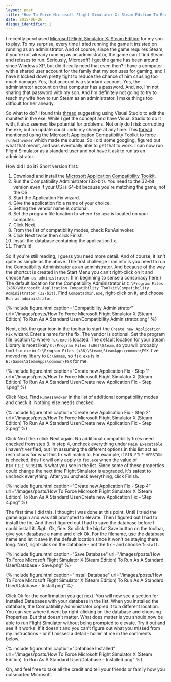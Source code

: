 ```yaml
---
layout: post
title: "How To Force Microsoft Flight Simulator X: Steam Edition To Run As A Standard User"
date: 2015-06-26
disqus_identifier: 1
---
```

I recently purchased [Microsoft Flight Simulator X: Steam Edition](http://store.steampowered.com/app/314160/) for my son to play. To my surprise, every time I tried running the game it insisted on running as an administrator. And of course, since the game requires Steam, if you're not already running as an administrator, the game can't find Steam and refuses to run. Seriously, Microsoft? I get the game has been around since Windows XP, but did it really need that even then? I have a computer with a shared user account for the family that my son uses for gaming, and I have it locked down pretty tight to reduce the chance of him causing too much damage. Yes, that account is a standard account. Yes, the administrator account on that computer has a password. And, no, I'm not sharing that password with my son. And I'm definitely not going to try to teach my wife how to run Steam as an administrator. I make things too difficult for her already.

So what to do? I found this [thread](http://steamcommunity.com/app/314160/discussions/0/626329820755274025/) suggesting using Visual Studio to edit the manifest in the exe. While I get the concept and have Visual Studio to do it with, it also seemed like potential for problems. Not only do I risk corrupting the exe, but an update could undo my change at any time. This [thread](http://steamcommunity.com/app/314160/discussions/0/626329820782333837/) mentioned using the Microsoft Application Compatibility Toolkit to force `runAsInvoker` which made me curious. So I did some googling, figured out what that meant, and was eventually able to get that to work. I can now run Flight Simulator as a standard user and not have it ask to run as an administrator. 

How did I do it? Short version first:

1. Download and install the [Microsoft Application Compatibility Toolkit](http://www.microsoft.com/en-us/download/details.aspx?id=7352).
2. Run the Compatibility Administrator (32-bit). You need to the 32-bit version even if your OS is 64-bit because you're matching the game, not the OS.
3. Start the Application Fix wizard.
4. Give the application fix a name of your choice.
5. Setting the vendor name is optional.
6. Set the program file location to where `fsx.exe` is located on your computer.
7. Click Next.
8. From the list of compatibility modes, check RunAsInvoker.
9. Click Next twice then click Finish.
10. Install the database containing the application fix.
11. That's it!

So if you're still reading, I guess you need more detail. And of course, it isn't quite as simple as the above. The first challenge I ran into is you need to run the Compatibility Administrator as an administrator. And because of the way the shortcut is created in the Start Menu you can't right-click on it and choose `Run as administrator`. (I'm beginning to sense a conspiracy here.) The default location for the Compatibility Administrator is `C:\Program Files (x86)\Microsoft Application Compatibility Toolkit\Compatibility Administrator (32-bit)`. Find `Compatadmin.exe`, right-click on it, and choose `Run as administrator`.

{% include figure.html caption="Compatibility Administrator" url="/images/posts/How To Force Microsoft Flight Simulator X (Steam Edition) To Run As A Standard User/Compatibility Administrator.png" %}

Next, click the gear icon in the toolbar to start the `Create new Application Fix` wizard. Enter a name for the fix. The vendor is optional. Set the program file location to where `fsx.exe` is located. The default location for your Steam Library is most likely `C:\Program Files (x86)\Steam`, so you will probably find `fsx.exe` in  `C:\Program Files (x86)\Steam\SteamApps\common\FSX`. I've moved my libary to `E:\Games`, so `fsx.exe` is in `E:\Games\SteamApps\common\FSX` for me.

{% include figure.html caption="Create new Application Fix - Step 1" url="/images/posts/How To Force Microsoft Flight Simulator X (Steam Edition) To Run As A Standard User/Create new Application Fix - Step 1.png" %}

Click Next. Find `RunAsInvoker` in the list of additional compatibility modes and check it. Nothing else needs checked.

{% include figure.html caption="Create new Application Fix - Step 2" url="/images/posts/How To Force Microsoft Flight Simulator X (Steam Edition) To Run As A Standard User/Create new Application Fix - Step 2.png" %}

Click Next then click Next again. No additional compatibility fixes need checked from step 3. In step 4, uncheck everything under `Main Executable`. I haven't verified, but I'm assuming the different options in this list act as restrictions for what this fix will match to. For example, if `BIN_FILE_VERSION` is checked, this fix will only apply to `fsx.exe` when the value of `BIN_FILE_VERSION` is what you see in the list. Since some of these properties could change the next time Flight Simulator is upgraded, it's safest to uncheck everything. After you uncheck everything, click Finish.

{% include figure.html caption="Create new Application Fix - Step 4" url="/images/posts/How To Force Microsoft Flight Simulator X (Steam Edition) To Run As A Standard User/Create new Application Fix - Step 4.png" %}

The first time I did this, I thought I was done at this point. Until I tried the game again and was still prompted to elevate. Then I figured out I had to install the fix. And then I figured out I had to save the database before I could install it. *Sigh.* Ok, fine. So click the big fat Save button on the toolbar, give your database a name and click Ok. For the filename, use the database name and let it save in the default location since it won't be staying there long. Next, right-click on the database - not the fix - and choose `Install`. 

{% include figure.html caption="Save Database" url="/images/posts/How To Force Microsoft Flight Simulator X (Steam Edition) To Run As A Standard User/Database - Save.png" %}

{% include figure.html caption="Install Database" url="/images/posts/How To Force Microsoft Flight Simulator X (Steam Edition) To Run As A Standard User/Database - Install.png" %}

Click Ok for the confirmation you get next. You will now see a section for Installed Databases with your database in the list. When you installed the database, the Compatibility Administrator copied it to a different location. You can see where it went by right-clicking on the database and choosing Properties. But that doesn't matter. What does matter is you should now be able to run Flight Simulator without being prompted to elevate. Try it out and see if it works. If it doesn't and you can't figure out what you missed from my instructions - or if I missed a detail - holler at me in the comments below.

{% include figure.html caption="Database Installed" url="/images/posts/How To Force Microsoft Flight Simulator X (Steam Edition) To Run As A Standard User/Database - Installed.png" %}

Oh, and feel free to take all the credit and tell your friends or family how you outsmarted Microsoft.